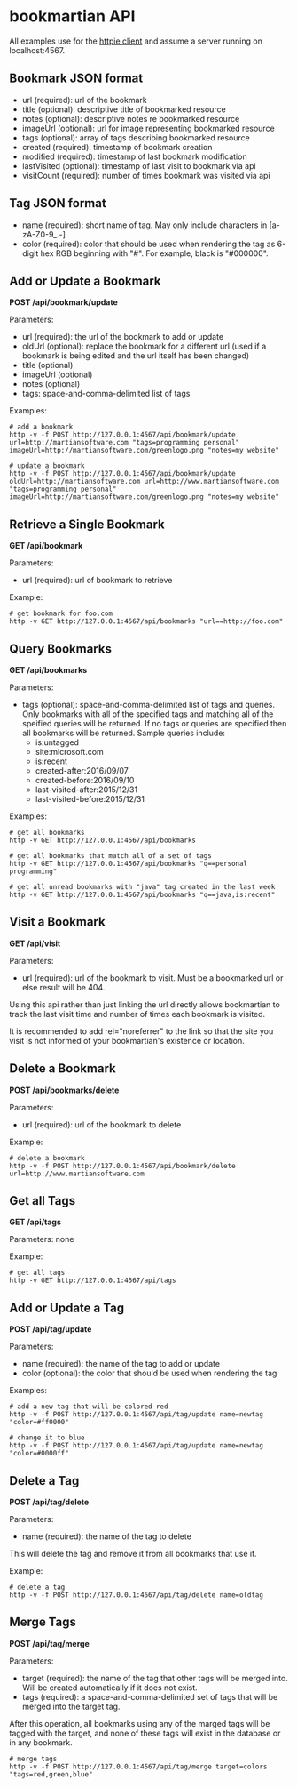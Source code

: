 bookmartian API
===============

All examples use for the [httpie client](https://github.com/jkbrzt/httpie)
and assume a server running on localhost:4567.

Bookmark JSON format
--------------------
  * url (required): url of the bookmark
  * title (optional): descriptive title of bookmarked resource
  * notes (optional): descriptive notes re bookmarked resource
  * imageUrl (optional): url for image representing bookmarked resource
  * tags (optional): array of tags describing bookmarked resource
  * created (required): timestamp of bookmark creation
  * modified (required): timestamp of last bookmark modification
  * lastVisited (optional): timestamp of last visit to bookmark via api
  * visitCount (required): number of times bookmark was visited via api

Tag JSON format
---------------
  * name (required): short name of tag.  May only include characters in [a-zA-Z0-9_.-]
  * color (required): color that should be used when rendering the tag as 6-digit hex RGB beginning with "#".  For example, black is "#000000".

Add or Update a Bookmark
------------------------

**POST /api/bookmark/update**

Parameters:

  * url (required): the url of the bookmark to add or update
  * oldUrl (optional): replace the bookmark for a different url (used if a bookmark
    is being edited and the url itself has been changed)
  * title (optional)
  * imageUrl (optional)
  * notes (optional)
  * tags: space-and-comma-delimited list of tags
  

Examples:

```shell
# add a bookmark
http -v -f POST http://127.0.0.1:4567/api/bookmark/update url=http://martiansoftware.com "tags=programming personal" imageUrl=http://martiansoftware.com/greenlogo.png "notes=my website"

# update a bookmark
http -v -f POST http://127.0.0.1:4567/api/bookmark/update oldUrl=http://martiansoftware.com url=http://www.martiansoftware.com "tags=programming personal" imageUrl=http://martiansoftware.com/greenlogo.png "notes=my website"
```


Retrieve a Single Bookmark
--------------------------

**GET /api/bookmark**

Parameters:
  * url (required): url of bookmark to retrieve
  
Example:

```shell
# get bookmark for foo.com
http -v GET http://127.0.0.1:4567/api/bookmarks "url==http://foo.com"
```


  
Query Bookmarks
---------------

**GET /api/bookmarks**

Parameters:
  * tags (optional): space-and-comma-delimited list of tags and queries.  Only 
    bookmarks with all of the specified tags and matching all of the speified
    queries will be returned.  If no tags or queries are specified then all
    bookmarks will be returned.  Sample queries include:
    * is:untagged
    * site:microsoft.com
    * is:recent
    * created-after:2016/09/07
    * created-before:2016/09/10
    * last-visited-after:2015/12/31
    * last-visited-before:2015/12/31
 

    
Examples:

```shell
# get all bookmarks
http -v GET http://127.0.0.1:4567/api/bookmarks

# get all bookmarks that match all of a set of tags
http -v GET http://127.0.0.1:4567/api/bookmarks "q==personal programming"

# get all unread bookmarks with "java" tag created in the last week
http -v GET http://127.0.0.1:4567/api/bookmarks "q==java,is:recent"
```


Visit a Bookmark
----------------

**GET /api/visit**

Parameters:
  * url (required): url of the bookmark to visit.  Must be a bookmarked url or
    else result will be 404.

Using this api rather than just linking the url directly allows bookmartian to
track the last visit time and number of times each bookmark is visited.

It is recommended to add rel="noreferrer" to the link so that the site you
visit is not informed of your bookmartian's existence or location.



Delete a Bookmark
-----------------

**POST /api/bookmarks/delete**

Parameters:
  * url (required): url of the bookmark to delete
  
Example:

```shell
# delete a bookmark
http -v -f POST http://127.0.0.1:4567/api/bookmark/delete url=http://www.martiansoftware.com
```

Get all Tags
------------

**GET /api/tags**

Parameters: none

Example:

```shell
# get all tags
http -v GET http://127.0.0.1:4567/api/tags
```

Add or Update a Tag
------------------------

**POST /api/tag/update**

Parameters:

  * name (required): the name of the tag to add or update
  * color (optional): the color that should be used when rendering the tag
  

Examples:

```shell
# add a new tag that will be colored red
http -v -f POST http://127.0.0.1:4567/api/tag/update name=newtag "color=#ff0000"

# change it to blue
http -v -f POST http://127.0.0.1:4567/api/tag/update name=newtag "color=#0000ff"
```

Delete a Tag
------------

**POST /api/tag/delete**

Parameters:
  * name (required): the name of the tag to delete
  
This will delete the tag and remove it from all bookmarks that use it.

Example:

```shell
# delete a tag
http -v -f POST http://127.0.0.1:4567/api/tag/delete name=oldtag
```

Merge Tags
----------

**POST /api/tag/merge**

Parameters:
  * target (required): the name of the tag that other tags will be merged into.  Will be created automatically if it does not exist.
  * tags (required): a space-and-comma-delimited set of tags that will be merged into the target tag. 

After this operation, all bookmarks using any of the marged tags will be tagged with the target, and none of these tags will exist in the database or in any bookmark.   
 
```shell
# merge tags
http -v -f POST http://127.0.0.1:4567/api/tag/merge target=colors "tags=red,green,blue"
```
